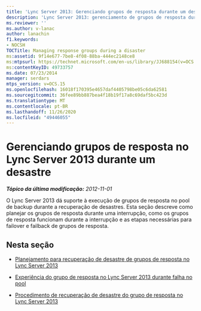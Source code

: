 ```yaml
---
title: 'Lync Server 2013: Gerenciando grupos de resposta durante um desastre'
description: 'Lync Server 2013: gerenciamento de grupos de resposta durante um desastre.'
ms.reviewer: ''
ms.author: v-lanac
author: lanachin
f1.keywords:
- NOCSH
TOCTitle: Managing response groups during a disaster
ms:assetid: 9f14e677-7be8-4f08-88ba-444ec2148ce8
ms:mtpsurl: https://technet.microsoft.com/en-us/library/JJ688154(v=OCS.15)
ms:contentKeyID: 49733757
ms.date: 07/23/2014
manager: serdars
mtps_version: v=OCS.15
ms.openlocfilehash: 16018f170395e4657daf4405798be05c6da62581
ms.sourcegitcommit: 36fee89bb887bea4f18b19f17a8c69daf5bc423d
ms.translationtype: MT
ms.contentlocale: pt-BR
ms.lasthandoff: 11/26/2020
ms.locfileid: "49446055"
---
```

# <a name="managing-response-groups-in-lync-server-2013-during-a-disaster"></a>Gerenciando grupos de resposta no Lync Server 2013 durante um desastre

<div data-xmlns="http://www.w3.org/1999/xhtml">

<div class="topic" data-xmlns="http://www.w3.org/1999/xhtml" data-msxsl="urn:schemas-microsoft-com:xslt" data-cs="https://msdn.microsoft.com/">

<div data-asp="https://msdn2.microsoft.com/asp">



</div>

<div id="mainSection">

<div id="mainBody">

<span> </span>

_**Tópico da última modificação:** 2012-11-01_

O Lync Server 2013 dá suporte à execução de grupos de resposta no pool de backup durante a recuperação de desastres. Esta seção descreve como planejar os grupos de resposta durante uma interrupção, como os grupos de resposta funcionam durante a interrupção e as etapas necessárias para failover e failback de grupos de resposta.

<div>

## <a name="in-this-section"></a>Nesta seção

  - [Planejamento para recuperação de desastre de grupos de resposta no Lync Server 2013](lync-server-2013-planning-for-response-group-disaster-recovery.md)

  - [Experiência do grupo de resposta no Lync Server 2013 durante falha no pool](lync-server-2013-response-group-experience-during-pool-failure.md)

  - [Procedimento de recuperação de desastre do grupo de resposta no Lync Server 2013](lync-server-2013-response-group-disaster-recovery-procedures.md)

</div>

</div>

<span> </span>

</div>

</div>

</div>

